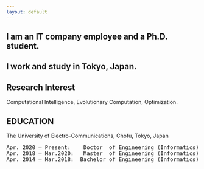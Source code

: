 ```yaml
---
layout: default
---
```


## I am an IT company employee and a Ph.D. student.
## I work and study in Tokyo, Japan.

## Research Interest

Computational Intelligence, Evolutionary Computation, Optimization.

## EDUCATION
The University of Electro-Communications, Chofu, Tokyo, Japan
<pre>
Apr. 2020 – Present:    Doctor  of Engineering (Informatics)
Apr. 2018 – Mar.2020:   Master  of Engineering (Informatics)
Apr. 2014 – Mar.2018:  Bachelor of Engineering (Informatics)
</pre>

<!--
## Publications

Tomoaki Takagi, Keiki Takadama, and Hiroyuki Sato: **A Distribution Control of Weight Vector Set for Multi-objective Evolutionary Algorithms** Proc. of the Bio-inspired Information and Communication Technologies (BICT 2019), Lecture Notes of the Institute for Computer Sciences, Social Informatics and Telecommunications Engineering (LNICST), Vol 289, Springer, Cham, pp. 70--80, 2019. [Web](https://link.springer.com/chapter/10.1007%2F978-3-030-24202-2_6), [PDF](https://link.springer.com/content/pdf/10.1007%2F978-3-030-24202-2_6.pdf)
-->
